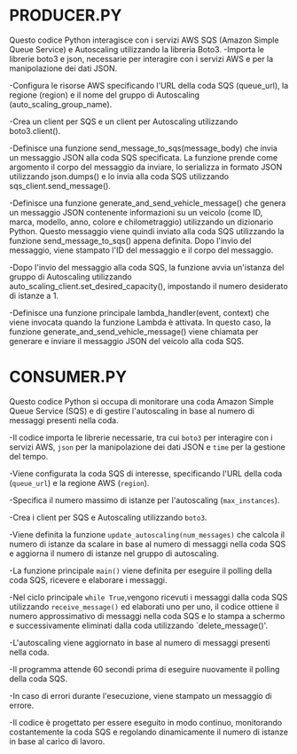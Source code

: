 # PRODUCER.PY


Questo codice Python interagisce con i servizi AWS SQS (Amazon Simple Queue Service) e Autoscaling utilizzando la libreria Boto3.
-Importa le librerie boto3 e json, necessarie per interagire con i servizi AWS e per la manipolazione dei dati JSON.

-Configura le risorse AWS specificando l'URL della coda SQS (queue_url), la regione (region) e il nome del gruppo di Autoscaling (auto_scaling_group_name).

-Crea un client per SQS e un client per Autoscaling utilizzando boto3.client().

-Definisce una funzione send_message_to_sqs(message_body) che invia un messaggio JSON alla coda SQS specificata. La funzione prende come argomento il corpo del messaggio da inviare, lo serializza in formato JSON utilizzando json.dumps() e lo invia alla coda SQS utilizzando sqs_client.send_message().

-Definisce una funzione generate_and_send_vehicle_message() che genera un messaggio JSON contenente informazioni su un veicolo (come ID, marca, modello, anno, colore e chilometraggio) utilizzando un dizionario Python. 
 Questo messaggio viene quindi inviato alla coda SQS utilizzando la funzione send_message_to_sqs() appena definita. Dopo l'invio del messaggio, viene stampato l'ID del messaggio e il corpo del messaggio.
 
-Dopo l'invio del messaggio alla coda SQS, la funzione avvia un'istanza del gruppo di Autoscaling utilizzando auto_scaling_client.set_desired_capacity(), impostando il numero desiderato di istanze a 1.

-Definisce una funzione principale lambda_handler(event, context) che viene invocata quando la funzione Lambda è attivata. In questo caso, la funzione generate_and_send_vehicle_message() viene chiamata per generare e inviare il messaggio JSON del veicolo alla coda SQS.








# CONSUMER.PY


Questo codice Python si occupa di monitorare una coda Amazon Simple Queue Service (SQS) e di gestire l'autoscaling in base al numero di messaggi presenti nella coda. 

-Il codice importa le librerie necessarie, tra cui `boto3` per interagire con i servizi AWS, `json` per la manipolazione dei dati JSON e `time` per la gestione del tempo.

-Viene configurata la coda SQS di interesse, specificando l'URL della coda (`queue_url`) e la regione AWS (`region`). 

-Specifica il numero massimo di istanze per l'autoscaling (`max_instances`).

-Crea i client per SQS e Autoscaling utilizzando `boto3`.

-Viene definita la funzione `update_autoscaling(num_messages)` che calcola il numero di istanze da scalare in base al numero di messaggi nella coda SQS e aggiorna il numero di istanze nel gruppo di autoscaling.

-La funzione principale `main()` viene definita per eseguire il polling della coda SQS, ricevere e elaborare i messaggi.

-Nel ciclo principale `while True`,vengono ricevuti i messaggi dalla coda SQS utilizzando `receive_message()` ed elaborati uno per uno, 
 il codice ottiene il numero approssimativo di messaggi nella coda SQS e lo stampa a schermo e successivamente eliminati dalla coda utilizzando `delete_message()'.
 
-L'autoscaling viene aggiornato in base al numero di messaggi presenti nella coda.

-Il programma attende 60 secondi prima di eseguire nuovamente il polling della coda SQS.

-In caso di errori durante l'esecuzione, viene stampato un messaggio di errore.

-Il codice è progettato per essere eseguito in modo continuo, 
 monitorando costantemente la coda SQS e regolando dinamicamente il numero di istanze in base al carico di lavoro.
